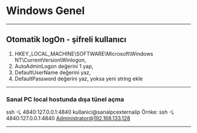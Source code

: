 # Windows Genel

***

## Otomatik logOn - şifreli kullanıcı
1. HKEY_LOCAL_MACHINE\SOFTWARE\Microsoft\Windows NT\CurrentVersion\Winlogon,
2. AutoAdminLogon değerini 1 yap,
3. DefaultUserName değerini yaz,
4. DefaultPassword değerini yaz, yoksa yeni string ekle

***
### Sanal PC local hostunda dışa tünel açma
ssh -L 4840:127.0.0.1:4840 kullanici@sanalpcexternalip
Örnke: ssh -L 4840:127.0.0.1:4840 Administrator@192.168.133.128
***
